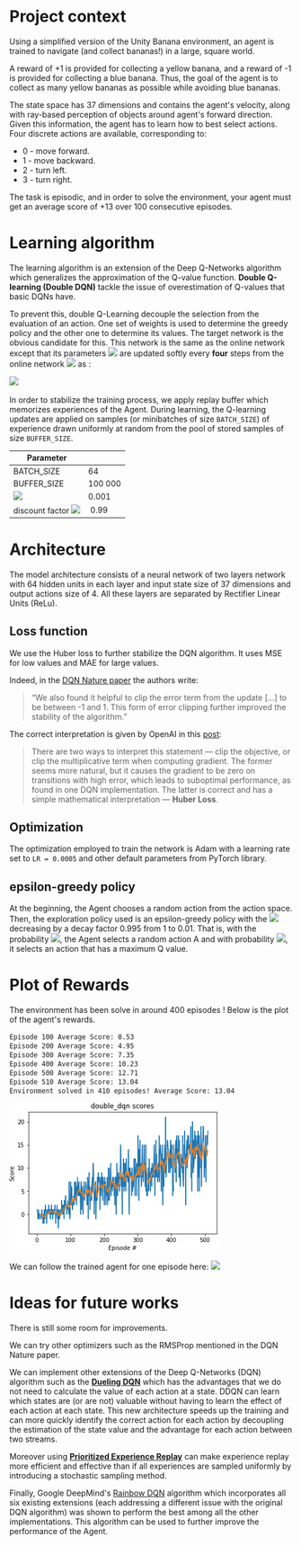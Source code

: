 # Project context

Using a simplified version of the Unity Banana environment, an agent is trained to navigate (and collect bananas!) in a large, square world.

A reward of +1 is provided for collecting a yellow banana, and a reward of -1 is provided for collecting a blue banana. Thus, the goal of the agent is to collect as many yellow bananas as possible while avoiding blue bananas.

The state space has 37 dimensions and contains the agent's velocity, along with ray-based perception of objects around agent's forward direction. Given this information, the agent has to learn how to best select actions. Four discrete actions are available, corresponding to:

- 0 - move forward.
- 1 - move backward.
- 2 - turn left.
- 3 - turn right.

The task is episodic, and in order to solve the environment, your agent must get an average score of +13 over 100 consecutive episodes.

# Learning algorithm
The learning algorithm is an extension of the Deep Q-Networks algorithm which generalizes the approximation of the Q-value function. __Double Q-learning (Double DQN)__ tackle the issue of overestimation of Q-values that basic DQNs have.

To prevent this, double Q-Learning decouple the selection from the evaluation of an action. One set of weights is used to determine the greedy policy and the other one to determine its values. The target network is the obvious candidate for this. This network is the same as the online network except that its parameters ![](https://latex.codecogs.com/svg.latex?\theta_{target}) are updated softly every __four__ steps from the
online network ![](https://latex.codecogs.com/svg.latex?\theta_{local}) as :

![](https://latex.codecogs.com/svg.latex?\theta_{target}&space;=&space;\tau&space;*&space;\theta_{local}&space;&plus;&space;(1&space;-&space;\tau)&space;*&space;\theta_{target})


In order to stabilize the training process, we apply replay buffer which memorizes experiences of the Agent. During learning, the Q-learning updates are applied on samples (or minibatches of size `BATCH_SIZE`) of experience drawn uniformly at random from the pool of stored samples of size `BUFFER_SIZE`.

| Parameter | |
|-|-|
|BATCH_SIZE| 64 |
| BUFFER_SIZE | 100 000 |
| ![](https://latex.codecogs.com/svg.latex?\tau)| 0.001 |
| discount factor ![](https://latex.codecogs.com/svg.latex?\gamma) | 0.99 |

# Architecture

The model architecture consists of a neural network of two layers network with 64 hidden units in each layer and input state size of 37 dimensions and output actions size of 4. All these layers are separated by Rectifier Linear Units (ReLu).

## Loss function
We use the Huber loss to further stabilize the DQN algorithm. It uses MSE for low values and MAE for large values.

Indeed, in the [DQN Nature paper](https://storage.googleapis.com/deepmind-media/dqn/DQNNaturePaper.pdf) the authors write:
> “We also found it helpful to clip the error term from the update [...] to be between -1 and 1. This form of error clipping further improved the stability of the algorithm.”

The correct interpretation is given by OpenAI in this [post](https://openai.com/blog/openai-baselines-dqn/):
> There are two ways to interpret this statement — clip the objective, or clip the multiplicative term when computing gradient. The former seems more natural, but it causes the gradient to be zero on transitions with high error, which leads to suboptimal performance, as found in one DQN implementation. The latter is correct and has a simple mathematical interpretation — __Huber Loss__.

## Optimization
The optimization employed to train the
network is Adam with a learning rate set to `LR = 0.0005` and other default parameters from PyTorch library.

## epsilon-greedy policy
At the beginning, the Agent chooses a random action from the action space. Then, the exploration policy used is an epsilon-greedy policy with the ![](https://latex.codecogs.com/svg.latex?\epsilon) decreasing by a decay factor 0.995 from 1 to 0.01. That is, with the probability ![](https://latex.codecogs.com/svg.latex?\epsilon), the Agent selects a random action A and with probability ![](https://latex.codecogs.com/svg.latex?1-\epsilon), it selects an action that has a maximum Q value.

# Plot of Rewards
The environment has been solve in around 400 episodes ! Below is the plot of the agent's rewards.

```
Episode 100	Average Score: 0.53
Episode 200	Average Score: 4.95
Episode 300	Average Score: 7.35
Episode 400	Average Score: 10.23
Episode 500	Average Score: 12.71
Episode 510	Average Score: 13.04
Environment solved in 410 episodes!	Average Score: 13.04
```
![](figures/double_dqn_scores.png)

We can follow the trained agent for one episode here:
![](figures/agent.gif)

# Ideas for future works
There is still some room for improvements.

We can try other optimizers such as the RMSProp mentioned in the DQN Nature paper.

We can implement other extensions of the Deep Q-Networks (DQN) algorithm such as the [__Dueling DQN__](https://arxiv.org/abs/1511.06581) which has the advantages that we do not need to calculate the value of each action at a state. DDQN can learn which states are (or are not) valuable without having to learn the effect of each action at each state. This new architecture speeds up the training and can more quickly identify the correct action for each action by decoupling the estimation of the state value and the advantage for each action between two streams.

Moreover using [__Prioritized Experience Replay__](https://arxiv.org/abs/1511.05952) can make experience replay more efficient and effective than if all experiences are sampled uniformly by introducing a stochastic sampling method.

Finally, Google DeepMind's [Rainbow DQN](https://arxiv.org/pdf/1710.02298.pdf) algorithm which incorporates all six existing extensions (each addressing a different issue with the original DQN algorithm) was shown to perform the best among all the other implementations. This algorithm can be used to further improve the performance of the Agent.
